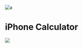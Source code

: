 ![a](https://img.shields.io/badge/logo-javascript-blue?logo=javascript)
# iPhone Calculator

<a href="https://www.youtube.com/watch?v=xZySuy7TTds"><img src="https://github.com/m-mourouh/iPhone-Calculator/assets/60442896/e2c35000-92f8-4ceb-9e1a-d2a63f530c5b" /></a>

